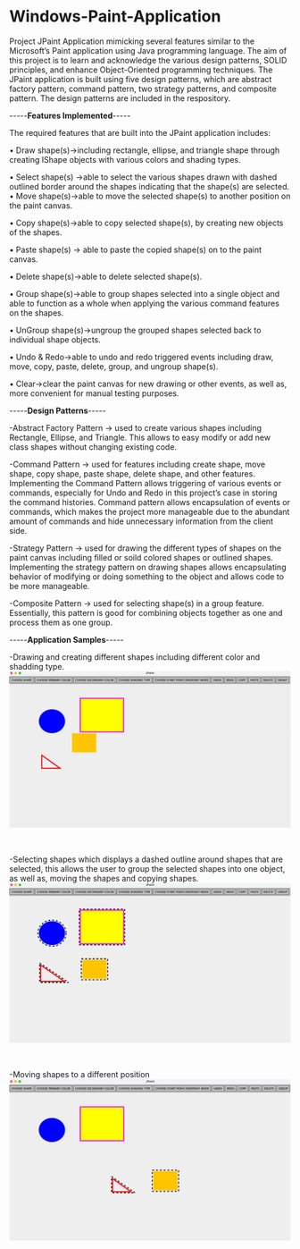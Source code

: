 # Windows-Paint-Application


Project JPaint Application mimicking several features similar to the Microsoft’s Paint application using Java programming language. 
The aim of this project is to learn and acknowledge the various design patterns, SOLID principles, and enhance Object-Oriented programming techniques. 
The JPaint application is built using five design patterns, which are abstract factory pattern, command pattern, two strategy patterns, and composite pattern.
The design patterns are included in the respository. 

-----**Features Implemented**-----

The required features that are built into the JPaint application includes:

• Draw shape(s)→including rectangle, ellipse, and triangle shape through creating IShape objects with various colors and shading types.

• Select shape(s) →able to select the various shapes drawn with dashed outlined border around the shapes indicating that the shape(s) are selected.
• Move shape(s)→able to move the selected shape(s) to another position on the paint canvas.

• Copy shape(s)→able to copy selected shape(s), by creating new objects of the shapes.

• Paste shape(s) → able to paste the copied shape(s) on to the paint canvas.

• Delete shape(s)→able to delete selected shape(s).

• Group shape(s)→able to group shapes selected into a single object and able to
function as a whole when applying the various command features on the shapes.

• UnGroup shape(s)→ungroup the grouped shapes selected back to individual shape
objects.

• Undo & Redo→able to undo and redo triggered events including draw, move, copy,
paste, delete, group, and ungroup shape(s).

• Clear→clear the paint canvas for new drawing or other events, as well as, more convenient for manual testing purposes.



-----**Design Patterns**-----

-Abstract Factory Pattern -> used to create various shapes including Rectangle, Ellipse, and Triangle. 
This allows to easy modify or add new class shapes without changing existing code. 

-Command Pattern -> used for features including create shape, move shape, copy shape, paste shape, delete shape, and other features. 
Implementing the Command Pattern allows triggering of various events or commands, especially for Undo and Redo in this project’s case in storing the command histories. 
Command pattern allows encapsulation of events or commands, which makes the project more manageable due to the abundant amount of commands and hide unnecessary information from the client side.

-Strategy Pattern -> used for drawing the different types of shapes on the paint canvas including filled or soild colored shapes or outlined shapes.
Implementing the strategy pattern on drawing shapes allows encapsulating behavior of modifying or doing something to the object and allows code to be more manageable.

-Composite Pattern -> used for selecting shape(s) in a group feature. Essentially, this pattern is good for combining objects together as one and process them as one group.



-----**Application Samples**-----

-Drawing and creating different shapes including different color and shadding type. <br>
![Shapes](ReadMeImages/Shapes.jpg)

<br>

-Selecting shapes which displays a dashed outline around shapes that are selected, this allows the user to group the selected shapes into one object, as well as, moving the shapes and copying shapes. <br>
![Select](ReadMeImages/Select.jpg)

<br>

-Moving shapes to a different position <br>
![Move](ReadMeImages/Move.jpg)

